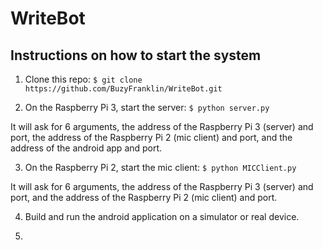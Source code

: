# WriteBot

## Instructions on how to start the system 

1. Clone this repo:
`$ git clone https://github.com/BuzyFranklin/WriteBot.git`

2. On the Raspberry Pi 3, start the server:
`$ python server.py`

It will ask for 6 arguments, the address of the Raspberry Pi 3 (server) and port, the address of the Raspberry Pi 2 (mic client) and port, and the address of the android app and port.

3. On the Raspberry Pi 2, start the mic client:
`$ python MICClient.py`

It will ask for 6 arguments, the address of the Raspberry Pi 3 (server) and port, and the address of the Raspberry Pi 2 (mic client) and port.

4. Build and run the android application on a simulator or real device.

5. 
